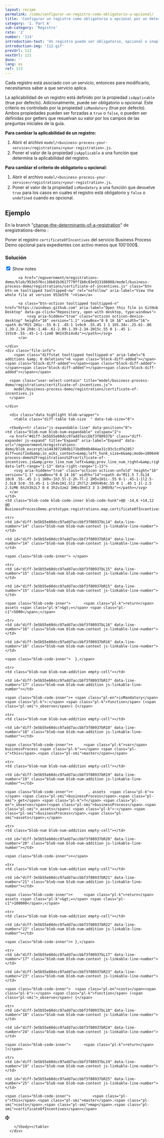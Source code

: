 ```yaml
---
layout: recipe
permalink: /como/configurar-un-registro-como-obligatorio-u-opcional/
title: 'Configurar un registro como obligatorio u opcional por un determinante de nivel 1'
category: '1. Part A'
sub-category: 'Registro'
rate: '2'
number: '114'
introduction-text: 'Un registro puede ser obligatorio, opcional o inaplicable en cierta(s) situación(es). Ejemplo: el registro ante el Registro de Comercio es opcional para los activos inferiores a 12'000 '. Este determinante de nivel 1 se ve reflejado por una pregunta inicial en la guía.'
introduction-img: '112.gif'
prevUrl: 112
nextUrl: 121
done: ''
lang: es
ref: 113
---
```


Cada registro está asociado con un servicio, entonces para modificarlo, necesitamos saber a que servicio aplica.

La aplicabilidad de un registro está definido por la propiedad `isApplicable` (true por defecto). Adicionalmente, puede ser obligatorio u opcional. Este criterio es controlado por la propiedad `isMandatory` (true por defecto). Ambos propiedades pueden ser forzadas a `true` o `false`, o pueden ser definidas por getters que resuelvan su valor por los campos de las preguntas iniciales de la guía.

**Para cambiar la aplicabilidad de un registro:**

1. Abrir el archivo `model/<business-process-your-service>/registrations/<your-registration>.js`.
2. Poner el valor de la propiedad `isApplicable` a una función que determina la aplicabilidad del registro.

**Para cambiar el criterio de obligatorio u opcional:**

1. Abrir el archivo `model/<business-process-your-service>/registrations/<your-registration>.js`.
2. Poner el valor de la propiedad `isMandatory` a una función que devuelve `true` para los casos en cuales el registro está obligatorio y `false` o `undefined` cuando es opcional.

## Ejemplo

En la branch "[change-the-determinants-of-a-registration](https://github.com/egovernment/eregistrations-demo/tree/change-the-determinants-of-a-registration)" de eregistrations-demo :

Poner el registro `certificateOfIncentives` del servicio Business Process Demo opcional para expedientes con activo menos que 100'000$.

### Solución

<div id="files" class="diff-view " onclick="window.open('https://github.com/egovernment/eregistrations-demo/compare/change-the-determinants-of-a-registration...change-the-determinants-of-a-registration-solution#files')">


<a name="diff-3e5b55e60dcc97add7accbbf3f80937b"></a>
<div id="diff-0" class="file js-details-container




             show-inline-notes
           ">
  <div class="file-header" data-path="model/business-process-demo/registrations/certificate-of-incentives.js">
    <div class="file-actions">
        <span class="show-file-notes">
          <label>
            <input checked="checked" class="js-toggle-file-notes" type="checkbox">
            Show notes
          </label>
        </span>

          <a href="/egovernment/eregistrations-demo/blob/953e5f6cc16b01b3617779ff1b0c03e913108808/model/business-process-demo/registrations/certificate-of-incentives.js" class="btn btn-sm tooltipped tooltipped-nw" rel="nofollow" aria-label="View the whole file at version 953e5f6 ">View</a>

          <a class="btn-octicon tooltipped tooltipped-n" href="https://windows.github.com" aria-label="Open this file in GitHub Desktop" data-ga-click="Repository, open with desktop, type:windows">
              <svg aria-hidden="true" class="octicon octicon-device-desktop" height="16" version="1.1" viewBox="0 0 16 16" width="16"><path d="M15 2H1c-.55 0-1 .45-1 1v9c0 .55.45 1 1 1h5.34c-.25.61-.86 1.39-2.34 2h8c-1.48-.61-2.09-1.39-2.34-2H15c.55 0 1-.45 1-1V3c0-.55-.45-1-1-1zm0 9H1V3h14v8z"></path></svg>
          </a>

    </div>
    <div class="file-info">
        <span class="diffstat tooltipped tooltipped-e" aria-label="6 additions &amp; 0 deletions">6 <span class="block-diff-added"></span><span class="block-diff-added"></span><span class="block-diff-added"></span><span class="block-diff-added"></span><span class="block-diff-added"></span></span>

      <span class="user-select-contain" title="model/business-process-demo/registrations/certificate-of-incentives.js">
        model/business-process-demo/registrations/certificate-of-incentives.js
      </span>

    </div>
  </div>

      <div class="data highlight blob-wrapper">
        <table class="diff-table tab-size  " data-tab-size="8">

      <tbody><tr class="js-expandable-line" data-position="0">
    <td class="blob-num blob-num-expandable" colspan="2">
      <a href="#diff-3e5b55e60dcc97add7accbbf3f80937b" class="diff-expander js-expand" title="Expand" aria-label="Expand" data-url="/egovernment/eregistrations-demo/blob_excerpt/a1443072d0db171bd0b0b404ae31c93c5cdfe285?diff=unified&amp;in_wiki_context=&amp;left_hunk_size=6&amp;mode=100644&amp;next_line_num_left=14&amp;next_line_num_right=14&amp;path=model%2Fbusiness-process-demo%2Fregistrations%2Fcertificate-of-incentives.js&amp;prev_line_num_left=&amp;prev_line_num_right=&amp;right_hunk_size=12" data-left-range="1-13" data-right-range="1-13">
        <svg aria-hidden="true" class="octicon octicon-unfold" height="16" version="1.1" viewBox="0 0 14 16" width="14"><path d="M11.5 7.5L14 10c0 .55-.45 1-1 1H9v-1h3.5l-2-2h-7l-2 2H5v1H1c-.55 0-1-.45-1-1l2.5-2.5L0 5c0-.55.45-1 1-1h4v1H1.5l2 2h7l2-2H9V4h4c.55 0 1 .45 1 1l-2.5 2.5zM6 6h2V3h2L7 0 4 3h2v3zm2 3H6v3H4l3 3 3-3H8V9z"></path></svg>
      </a>
    </td>
    <td class="blob-code blob-code-inner blob-code-hunk">@@ -14,6 +14,12 @@ BusinessProcessDemo.prototype.registrations.map.certificateOfIncentives.setPrope</td>
  </tr>

    <tr>
    <td id="diff-3e5b55e60dcc97add7accbbf3f80937bL14" data-line-number="14" class="blob-num blob-num-context js-linkable-line-number"></td>

    <td id="diff-3e5b55e60dcc97add7accbbf3f80937bR14" data-line-number="14" class="blob-num blob-num-context js-linkable-line-number"></td>

  <td class="blob-code blob-code-context">

    <span class="blob-code-inner"> </span>

  </td>
</tr>


    <tr>
    <td id="diff-3e5b55e60dcc97add7accbbf3f80937bL15" data-line-number="15" class="blob-num blob-num-context js-linkable-line-number"></td>

    <td id="diff-3e5b55e60dcc97add7accbbf3f80937bR15" data-line-number="15" class="blob-num blob-num-context js-linkable-line-number"></td>

  <td class="blob-code blob-code-context">

    <span class="blob-code-inner">      <span class="pl-k">return</span> assets <span class="pl-k">&gt;=</span> <span class="pl-c1">5000</span>;</span>

  </td>
</tr>


    <tr>
    <td id="diff-3e5b55e60dcc97add7accbbf3f80937bL16" data-line-number="16" class="blob-num blob-num-context js-linkable-line-number"></td>

    <td id="diff-3e5b55e60dcc97add7accbbf3f80937bR16" data-line-number="16" class="blob-num blob-num-context js-linkable-line-number"></td>

  <td class="blob-code blob-code-context">

    <span class="blob-code-inner">  },</span>

  </td>
</tr>


    <tr>
    <td class="blob-num blob-num-addition empty-cell"></td>

    <td id="diff-3e5b55e60dcc97add7accbbf3f80937bR17" data-line-number="17" class="blob-num blob-num-addition js-linkable-line-number"></td>

  <td class="blob-code blob-code-addition">

    <span class="blob-code-inner">+ <span class="pl-en">isMandatory</span><span class="pl-k">:</span> <span class="pl-k">function</span> (<span class="pl-smi">_observe</span>) {</span>

  </td>
</tr>


    <tr>
    <td class="blob-num blob-num-addition empty-cell"></td>

    <td id="diff-3e5b55e60dcc97add7accbbf3f80937bR18" data-line-number="18" class="blob-num blob-num-addition js-linkable-line-number"></td>

  <td class="blob-code blob-code-addition">

    <span class="blob-code-inner">+     <span class="pl-k">var</span> businessProcess <span class="pl-k">=</span> <span class="pl-v">this</span>.<span class="pl-smi">master</span></span>

  </td>
</tr>


    <tr>
    <td class="blob-num blob-num-addition empty-cell"></td>

    <td id="diff-3e5b55e60dcc97add7accbbf3f80937bR19" data-line-number="19" class="blob-num blob-num-addition js-linkable-line-number"></td>

  <td class="blob-code blob-code-addition">

    <span class="blob-code-inner">+       , assets  <span class="pl-k">=</span> <span class="pl-smi">businessProcess</span>.<span class="pl-smi">_get</span> <span class="pl-k">?</span> <span class="pl-en">_observe</span>(<span class="pl-smi">businessProcess</span>.<span class="pl-smi">_assets</span>) <span class="pl-k">:</span> <span class="pl-smi">businessProcess</span>.<span class="pl-smi">assets</span>;</span>

  </td>
</tr>


    <tr>
    <td class="blob-num blob-num-addition empty-cell"></td>

    <td id="diff-3e5b55e60dcc97add7accbbf3f80937bR20" data-line-number="20" class="blob-num blob-num-addition js-linkable-line-number"></td>

  <td class="blob-code blob-code-addition">

    <span class="blob-code-inner">+</span>

  </td>
</tr>


    <tr>
    <td class="blob-num blob-num-addition empty-cell"></td>

    <td id="diff-3e5b55e60dcc97add7accbbf3f80937bR21" data-line-number="21" class="blob-num blob-num-addition js-linkable-line-number"></td>

  <td class="blob-code blob-code-addition">

    <span class="blob-code-inner">+     <span class="pl-k">return</span> assets <span class="pl-k">&gt;=</span> <span class="pl-c1">100000</span>;</span>

  </td>
</tr>


    <tr>
    <td class="blob-num blob-num-addition empty-cell"></td>

    <td id="diff-3e5b55e60dcc97add7accbbf3f80937bR22" data-line-number="22" class="blob-num blob-num-addition js-linkable-line-number"></td>

  <td class="blob-code blob-code-addition">

    <span class="blob-code-inner">+ },</span>

  </td>
</tr>


    <tr>
    <td id="diff-3e5b55e60dcc97add7accbbf3f80937bL17" data-line-number="17" class="blob-num blob-num-context js-linkable-line-number"></td>

    <td id="diff-3e5b55e60dcc97add7accbbf3f80937bR23" data-line-number="23" class="blob-num blob-num-context js-linkable-line-number"></td>

  <td class="blob-code blob-code-context">

    <span class="blob-code-inner">  <span class="pl-en">costs</span><span class="pl-k">:</span> <span class="pl-k">function</span> (<span class="pl-smi">_observe</span>) {</span>

  </td>
</tr>


    <tr>
    <td id="diff-3e5b55e60dcc97add7accbbf3f80937bL18" data-line-number="18" class="blob-num blob-num-context js-linkable-line-number"></td>

    <td id="diff-3e5b55e60dcc97add7accbbf3f80937bR24" data-line-number="24" class="blob-num blob-num-context js-linkable-line-number"></td>

  <td class="blob-code blob-code-context">

    <span class="blob-code-inner">      <span class="pl-k">return</span> [</span>

  </td>
</tr>


    <tr>
    <td id="diff-3e5b55e60dcc97add7accbbf3f80937bL19" data-line-number="19" class="blob-num blob-num-context js-linkable-line-number"></td>

    <td id="diff-3e5b55e60dcc97add7accbbf3f80937bR25" data-line-number="25" class="blob-num blob-num-context js-linkable-line-number"></td>

  <td class="blob-code blob-code-context">

    <span class="blob-code-inner">          <span class="pl-v">this</span>.<span class="pl-smi">master</span>.<span class="pl-smi">costs</span>.<span class="pl-smi">map</span>.<span class="pl-smi">certificateOfIncentives</span></span>

  </td>
</tr>


  <tr class="js-expandable-line">
   <td class="blob-num blob-num-expandable" colspan="2">
     <a href="#diff-3e5b55e60dcc97add7accbbf3f80937b" class="diff-expander js-expand" title="Expand" aria-label="Expand" data-url="/egovernment/eregistrations-demo/blob_excerpt/a1443072d0db171bd0b0b404ae31c93c5cdfe285?diff=unified&amp;in_wiki_context=&amp;mode=100644&amp;path=model%2Fbusiness-process-demo%2Fregistrations%2Fcertificate-of-incentives.js&amp;prev_line_num_left=19&amp;prev_line_num_right=25" data-left-range="20-32" data-right-range="26-32">
       <svg aria-hidden="true" class="octicon octicon-unfold" height="16" version="1.1" viewBox="0 0 14 16" width="14"><path d="M11.5 7.5L14 10c0 .55-.45 1-1 1H9v-1h3.5l-2-2h-7l-2 2H5v1H1c-.55 0-1-.45-1-1l2.5-2.5L0 5c0-.55.45-1 1-1h4v1H1.5l2 2h7l2-2H9V4h4c.55 0 1 .45 1 1l-2.5 2.5zM6 6h2V3h2L7 0 4 3h2v3zm2 3H6v3H4l3 3 3-3H8V9z"></path></svg>
     </a>
   </td>
   <td class="blob-code blob-code-expandable"></td>
  </tr>

        </tbody></table>
      </div>
</div>

</div>

